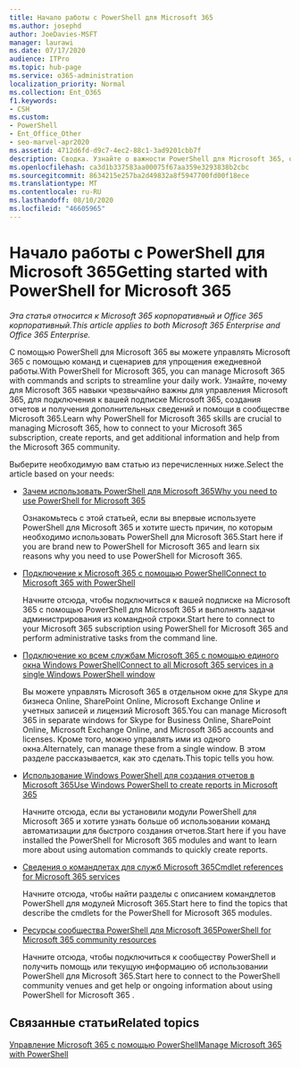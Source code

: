 ```yaml
---
title: Начало работы с PowerShell для Microsoft 365
ms.author: josephd
author: JoeDavies-MSFT
manager: laurawi
ms.date: 07/17/2020
audience: ITPro
ms.topic: hub-page
ms.service: o365-administration
localization_priority: Normal
ms.collection: Ent_O365
f1.keywords:
- CSH
ms.custom:
- PowerShell
- Ent_Office_Other
- seo-marvel-apr2020
ms.assetid: 4712d6fd-d9c7-4ec2-88c1-3ad9201cbb7f
description: Сводка. Узнайте о важности PowerShell для Microsoft 365, обратитесь к своему клиенту Microsoft 365 и получите помощь.
ms.openlocfilehash: ca3d1b337583aa00075f67aa359e3293838b2cbc
ms.sourcegitcommit: 8634215e257ba2d49832a8f5947700fd00f18ece
ms.translationtype: MT
ms.contentlocale: ru-RU
ms.lasthandoff: 08/10/2020
ms.locfileid: "46605965"
---
```

# <a name="getting-started-with-powershell-for-microsoft-365"></a><span data-ttu-id="b944e-103">Начало работы с PowerShell для Microsoft 365</span><span class="sxs-lookup"><span data-stu-id="b944e-103">Getting started with PowerShell for Microsoft 365</span></span>

<span data-ttu-id="b944e-104">*Эта статья относится к Microsoft 365 корпоративный и Office 365 корпоративный.*</span><span class="sxs-lookup"><span data-stu-id="b944e-104">*This article applies to both Microsoft 365 Enterprise and Office 365 Enterprise.*</span></span>

<span data-ttu-id="b944e-105">С помощью PowerShell для Microsoft 365 вы можете управлять Microsoft 365 с помощью команд и сценариев для упрощения ежедневной работы.</span><span class="sxs-lookup"><span data-stu-id="b944e-105">With PowerShell for Microsoft 365, you can manage Microsoft 365 with commands and scripts to streamline your daily work.</span></span> <span data-ttu-id="b944e-106">Узнайте, почему для Microsoft 365 навыки чрезвычайно важны для управления Microsoft 365, для подключения к вашей подписке Microsoft 365, создания отчетов и получения дополнительных сведений и помощи в сообществе Microsoft 365.</span><span class="sxs-lookup"><span data-stu-id="b944e-106">Learn why PowerShell for Microsoft 365 skills are crucial to managing Microsoft 365, how to connect to your Microsoft 365 subscription, create reports, and get additional information and help from the Microsoft 365 community.</span></span>
  
<span data-ttu-id="b944e-107">Выберите необходимую вам статью из перечисленных ниже.</span><span class="sxs-lookup"><span data-stu-id="b944e-107">Select the article based on your needs:</span></span>
  
- [<span data-ttu-id="b944e-108">Зачем использовать PowerShell для Microsoft 365</span><span class="sxs-lookup"><span data-stu-id="b944e-108">Why you need to use PowerShell for Microsoft 365</span></span>](why-you-need-to-use-office-365-powershell.md)
    
    <span data-ttu-id="b944e-109">Ознакомьтесь с этой статьей, если вы впервые используете PowerShell для Microsoft 365 и хотите шесть причин, по которым необходимо использовать PowerShell для Microsoft 365.</span><span class="sxs-lookup"><span data-stu-id="b944e-109">Start here if you are brand new to PowerShell for Microsoft 365 and learn six reasons why you need to use PowerShell for Microsoft 365.</span></span> 
    
- [<span data-ttu-id="b944e-110">Подключение к Microsoft 365 с помощью PowerShell</span><span class="sxs-lookup"><span data-stu-id="b944e-110">Connect to Microsoft 365 with PowerShell</span></span>](connect-to-office-365-powershell.md)
    
    <span data-ttu-id="b944e-111">Начните отсюда, чтобы подключиться к вашей подписке на Microsoft 365 с помощью PowerShell для Microsoft 365 и выполнять задачи администрирования из командной строки.</span><span class="sxs-lookup"><span data-stu-id="b944e-111">Start here to connect to your Microsoft 365 subscription using PowerShell for Microsoft 365 and perform administrative tasks from the command line.</span></span>
    
- [<span data-ttu-id="b944e-112">Подключение ко всем службам Microsoft 365 с помощью единого окна Windows PowerShell</span><span class="sxs-lookup"><span data-stu-id="b944e-112">Connect to all Microsoft 365 services in a single Windows PowerShell window</span></span>](connect-to-all-office-365-services-in-a-single-windows-powershell-window.md)
    
    <span data-ttu-id="b944e-113">Вы можете управлять Microsoft 365 в отдельном окне для Skype для бизнеса Online, SharePoint Online, Microsoft Exchange Online и учетных записей и лицензий Microsoft 365.</span><span class="sxs-lookup"><span data-stu-id="b944e-113">You can manage Microsoft 365 in separate windows for Skype for Business Online, SharePoint Online, Microsoft Exchange Online, and Microsoft 365 accounts and licenses.</span></span> <span data-ttu-id="b944e-114">Кроме того, можно управлять ими из одного окна.</span><span class="sxs-lookup"><span data-stu-id="b944e-114">Alternately, can manage these from a single window.</span></span> <span data-ttu-id="b944e-115">В этом разделе рассказывается, как это сделать.</span><span class="sxs-lookup"><span data-stu-id="b944e-115">This topic tells you how.</span></span>
    
- [<span data-ttu-id="b944e-116">Использование Windows PowerShell для создания отчетов в Microsoft 365</span><span class="sxs-lookup"><span data-stu-id="b944e-116">Use Windows PowerShell to create reports in Microsoft 365</span></span>](use-windows-powershell-to-create-reports-in-office-365.md)
    
    <span data-ttu-id="b944e-117">Начните отсюда, если вы установили модули PowerShell для Microsoft 365 и хотите узнать больше об использовании команд автоматизации для быстрого создания отчетов.</span><span class="sxs-lookup"><span data-stu-id="b944e-117">Start here if you have installed the PowerShell for Microsoft 365 modules and want to learn more about using automation commands to quickly create reports.</span></span> 
    
- [<span data-ttu-id="b944e-118">Сведения о командлетах для служб Microsoft 365</span><span class="sxs-lookup"><span data-stu-id="b944e-118">Cmdlet references for Microsoft 365 services</span></span>](cmdlet-references-for-office-365-services.md)
    
    <span data-ttu-id="b944e-119">Начните отсюда, чтобы найти разделы с описанием командлетов PowerShell для модулей Microsoft 365.</span><span class="sxs-lookup"><span data-stu-id="b944e-119">Start here to find the topics that describe the cmdlets for the PowerShell for Microsoft 365 modules.</span></span>
    
- [<span data-ttu-id="b944e-120">Ресурсы сообщества PowerShell для Microsoft 365</span><span class="sxs-lookup"><span data-stu-id="b944e-120">PowerShell for Microsoft 365 community resources</span></span>](office-365-powershell-community-resources.md)
    
    <span data-ttu-id="b944e-121">Начните отсюда, чтобы подключиться к сообществу PowerShell и получить помощь или текущую информацию об использовании PowerShell для Microsoft 365.</span><span class="sxs-lookup"><span data-stu-id="b944e-121">Start here to connect to the PowerShell community venues and get help or ongoing information about using PowerShell for Microsoft 365 .</span></span>
    
## <a name="related-topics"></a><span data-ttu-id="b944e-122">Связанные статьи</span><span class="sxs-lookup"><span data-stu-id="b944e-122">Related topics</span></span>

[<span data-ttu-id="b944e-123">Управление Microsoft 365 с помощью PowerShell</span><span class="sxs-lookup"><span data-stu-id="b944e-123">Manage Microsoft 365 with PowerShell</span></span>](manage-office-365-with-office-365-powershell.md)

